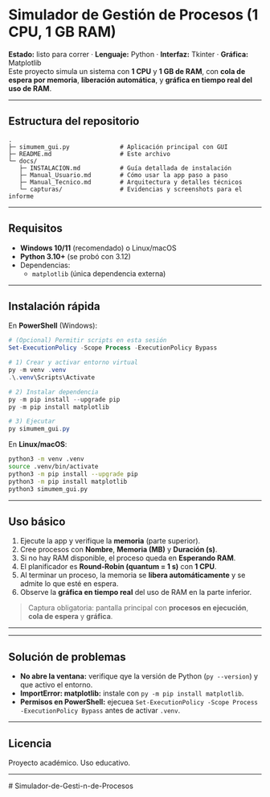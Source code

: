 #  Simulador de Gestión de Procesos (1 CPU, 1 GB RAM)

**Estado:** listo para correr · **Lenguaje:** Python · **Interfaz:** Tkinter · **Gráfica:** Matplotlib  
Este proyecto simula un sistema con **1 CPU** y **1 GB de RAM**, con **cola de espera por memoria**, **liberación automática**, y **gráfica en tiempo real del uso de RAM**.

---

## Estructura del repositorio
```
.
├─ simumem_gui.py              # Aplicación principal con GUI
├─ README.md                   # Este archivo
└─ docs/
   ├─ INSTALACION.md           # Guía detallada de instalación
   ├─ Manual_Usuario.md        # Cómo usar la app paso a paso
   ├─ Manual_Tecnico.md        # Arquitectura y detalles técnicos
   └─ capturas/                # Evidencias y screenshots para el informe
```


---

##  Requisitos
- **Windows 10/11** (recomendado) o Linux/macOS
- **Python 3.10+** (se probó con 3.12)  
- Dependencias:
  - `matplotlib` (única dependencia externa)

---

## Instalación rápida
En **PowerShell** (Windows):
```powershell
# (Opcional) Permitir scripts en esta sesión
Set-ExecutionPolicy -Scope Process -ExecutionPolicy Bypass

# 1) Crear y activar entorno virtual
py -m venv .venv
.\.venv\Scripts\Activate

# 2) Instalar dependencia
py -m pip install --upgrade pip
py -m pip install matplotlib

# 3) Ejecutar
py simumem_gui.py
```

En **Linux/macOS**:
```bash
python3 -m venv .venv
source .venv/bin/activate
python3 -m pip install --upgrade pip
python3 -m pip install matplotlib
python3 simumem_gui.py
```

---

## Uso básico
1. Ejecute la app y verifique la **memoria** (parte superior).  
2. Cree procesos con **Nombre**, **Memoria (MB)** y **Duración (s)**.  
3. Si no hay RAM disponible, el proceso queda en **Esperando RAM**.  
4. El planificador es **Round‑Robin (quantum = 1 s)** con **1 CPU**.  
5. Al terminar un proceso, la memoria se **libera automáticamente** y se admite lo que esté en espera.  
6. Observe la **gráfica en tiempo real** del uso de RAM en la parte inferior.

> Captura obligatoria: pantalla principal con **procesos en ejecución**, **cola de espera** y **gráfica**.

---


---

##  Solución de problemas
- **No abre la ventana:** verifique qye la versión de Python (`py --version`) y que activo el entorno.  
- **ImportError: matplotlib:** instale con `py -m pip install matplotlib`.  
- **Permisos en PowerShell:** ejecuea `Set-ExecutionPolicy -Scope Process -ExecutionPolicy Bypass` antes de activar `.venv`.

---

## Licencia
Proyecto académico. Uso educativo.

---


﻿# Simulador-de-Gesti-n-de-Procesos

